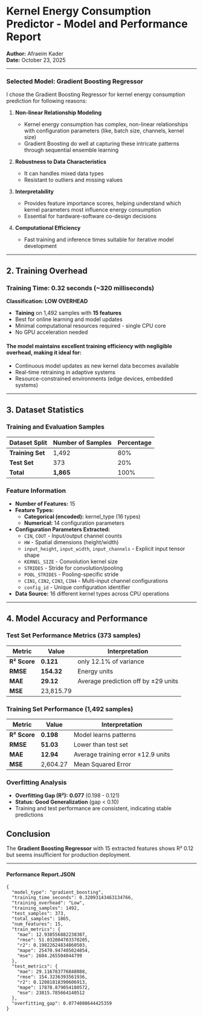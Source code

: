 # Kernel Energy Consumption Predictor - Model and Performance Report

**Author:** Afraeim Kader  
**Date:** October 23, 2025  

---

### Selected Model: **Gradient Boosting Regressor**

I chose the Gradient Boosting Regressor for kernel energy consumption prediction for following reasons:

1. **Non-linear Relationship Modeling**
   - Kernel energy consumption has complex, non-linear relationships with configuration parameters (like, batch size, channels, kernel size)
   - Gradient Boosting do well at capturing these intricate patterns through sequential ensemble learning

2. **Robustness to Data Characteristics**
   - It can handles mixed data types
   - Resistant to outliers and missing values

3. **Interpretability**
   - Provides feature importance scores, helping understand which kernel parameters most influence energy consumption
   - Essential for hardware-software co-design decisions

4. **Computational Efficiency**
   - Fast training and inference times suitable for iterative model development

---

## 2. Training Overhead

### Training Time: **0.32 seconds** (~320 milliseconds)

**Classification: LOW OVERHEAD**
- **Taining** on 1,492 samples with **15 features**
- Best for online learning and model updates
- Minimal computational resources required - single CPU core
- No GPU acceleration needed


#### The model maintains excellent training efficiency with negligible overhead, making it ideal for:
- Continuous model updates as new kernel data becomes available
- Real-time retraining in adaptive systems
- Resource-constrained environments (edge devices, embedded systems)

---

## 3. Dataset Statistics

### Training and Evaluation Samples

| Dataset Split | Number of Samples | Percentage |
|--------------|-------------------|------------|
| **Training Set** | 1,492 | 80% |
| **Test Set** | 373 | 20% |
| **Total** | **1,865** | 100% |

### Feature Information
- **Number of Features:** 15
- **Feature Types:** 
  - **Categorical (encoded):** kernel_type (16 types)
  - **Numerical:** 14 configuration parameters
- **Configuration Parameters Extracted:**
  - `CIN`, `COUT` - Input/output channel counts
  - `HW` - Spatial dimensions (height/width)
  - `input_height`, `input_width`, `input_channels` - Explicit input tensor shape
  - `KERNEL_SIZE` - Convolution kernel size
  - `STRIDES` - Stride for convolution/pooling
  - `POOL_STRIDES` - Pooling-specific stride
  - `CIN1`, `CIN2`, `CIN3`, `CIN4` - Multi-input channel configurations
  - `config_id` - Unique configuration identifier
- **Data Source:** 16 different kernel types across CPU operations

---

## 4. Model Accuracy and Performance

### Test Set Performance Metrics (373 samples)

| Metric | Value | Interpretation |
|--------|-------|----------------|
| **R² Score** | **0.121** | only 12.1% of variance |
| **RMSE** | **154.32** | Energy units |
| **MAE** | **29.12** | Average prediction off by ±29 units |
| **MSE** | 23,815.79 |  |

### Training Set Performance (1,492 samples)

| Metric | Value | Interpretation |
|--------|-------|----------------|
| **R² Score** | **0.198** | Model learns patterns |
| **RMSE** | **51.03** | Lower than test set |
| **MAE** | **12.94** | Average training error ±12.9 units |
| **MSE** | 2,604.27 | Mean Squared Error |

### Overfitting Analysis
- **Overfitting Gap (R²):** **0.077** (0.198 - 0.121)
- **Status:** **Good Generalization** (gap < 0.10)
- Training and test performance are consistent, indicating stable predictions


## Conclusion

The **Gradient Boosting Regressor** with 15 extracted features shows R² 0.12 but seems insufficient for production deployment. 

---
#### Performance Report.JSON
```
{
  "model_type": "gradient_boosting",
  "training_time_seconds": 0.32093143463134766,
  "training_overhead": "Low",
  "training_samples": 1492,
  "test_samples": 373,
  "total_samples": 1865,
  "num_features": 15,
  "train_metrics": {
    "mae": 12.938556882238307,
    "rmse": 51.032004703370205,
    "r2": 0.19822624834860503,
    "mape": 25470.947405024854,
    "mse": 2604.265504044799
  },
  "test_metrics": {
    "mae": 29.116783776848088,
    "rmse": 154.3236393561936,
    "r2": 0.12081818390606913,
    "mape": 17878.879054180572,
    "mse": 23815.785664140512
  },
  "overfitting_gap": 0.0774080644425359
}
```

